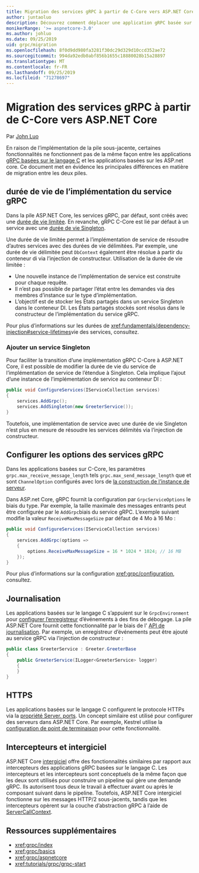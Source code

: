 ```yaml
---
title: Migration des services gRPC à partir de C-Core vers ASP.NET Core
author: juntaoluo
description: Découvrez comment déplacer une application gRPC basée sur un noyau C existante pour qu’elle s’exécute sur ASP.NET Core pile.
monikerRange: '>= aspnetcore-3.0'
ms.author: johluo
ms.date: 09/25/2019
uid: grpc/migration
ms.openlocfilehash: 8f0d9dd980fa3281f30dc29d329d10ccd352ae72
ms.sourcegitcommit: 994da92edb0abf856b1655c18880028b15a28897
ms.translationtype: MT
ms.contentlocale: fr-FR
ms.lasthandoff: 09/25/2019
ms.locfileid: "71278697"
---
```

# <a name="migrating-grpc-services-from-c-core-to-aspnet-core"></a>Migration des services gRPC à partir de C-Core vers ASP.NET Core

Par [John Luo](https://github.com/juntaoluo)

En raison de l’implémentation de la pile sous-jacente, certaines fonctionnalités ne fonctionnent pas de la même façon entre les applications [gRPC basées sur le langage C](https://grpc.io/blog/grpc-stacks) et les applications basées sur les ASP.net core. Ce document met en évidence les principales différences en matière de migration entre les deux piles.

## <a name="grpc-service-implementation-lifetime"></a>durée de vie de l’implémentation du service gRPC

Dans la pile ASP.NET Core, les services gRPC, par défaut, sont créés avec une [durée de vie limitée](xref:fundamentals/dependency-injection#service-lifetimes). En revanche, gRPC C-Core est lié par défaut à un service avec une [durée de vie Singleton](xref:fundamentals/dependency-injection#service-lifetimes).

Une durée de vie limitée permet à l’implémentation de service de résoudre d’autres services avec des durées de vie délimitées. Par exemple, une durée de vie délimitée peut `DbContext` également être résolue à partir du conteneur di via l’injection de constructeur. Utilisation de la durée de vie limitée :

* Une nouvelle instance de l’implémentation de service est construite pour chaque requête.
* Il n’est pas possible de partager l’état entre les demandes via des membres d’instance sur le type d’implémentation.
* L’objectif est de stocker les États partagés dans un service Singleton dans le conteneur DI. Les États partagés stockés sont résolus dans le constructeur de l’implémentation du service gRPC.

Pour plus d’informations sur les durées de <xref:fundamentals/dependency-injection#service-lifetimes>vie des services, consultez.

### <a name="add-a-singleton-service"></a>Ajouter un service Singleton

Pour faciliter la transition d’une implémentation gRPC C-Core à ASP.NET Core, il est possible de modifier la durée de vie du service de l’implémentation de service de l’étendue à Singleton. Cela implique l’ajout d’une instance de l’implémentation de service au conteneur DI :

```csharp
public void ConfigureServices(IServiceCollection services)
{
    services.AddGrpc();
    services.AddSingleton(new GreeterService());
}
```

Toutefois, une implémentation de service avec une durée de vie Singleton n’est plus en mesure de résoudre les services délimités via l’injection de constructeur.

## <a name="configure-grpc-services-options"></a>Configurer les options des services gRPC

Dans les applications basées sur C-Core, les paramètres `grpc.max_receive_message_length` tels `grpc.max_send_message_length` que et sont `ChannelOption` configurés avec lors de [la construction de l’instance de serveur](https://grpc.io/grpc/csharp/api/Grpc.Core.Server.html#Grpc_Core_Server__ctor_System_Collections_Generic_IEnumerable_Grpc_Core_ChannelOption__).

Dans ASP.net Core, gRPC fournit la configuration par `GrpcServiceOptions` le biais du type. Par exemple, la taille maximale des messages entrants peut être configurée par le `AddGrpc`biais du service gRPC. L’exemple suivant modifie la valeur `ReceiveMaxMessageSize` par défaut de 4 Mo à 16 Mo :

```csharp
public void ConfigureServices(IServiceCollection services)
{
    services.AddGrpc(options =>
    {
        options.ReceiveMaxMessageSize = 16 * 1024 * 1024; // 16 MB
    });
}
```

Pour plus d’informations sur la configuration <xref:grpc/configuration>, consultez.

## <a name="logging"></a>Journalisation

Les applications basées sur le langage C s’appuient sur le `GrpcEnvironment` pour [configurer l’enregistreur](https://grpc.io/grpc/csharp/api/Grpc.Core.GrpcEnvironment.html?q=size#Grpc_Core_GrpcEnvironment_SetLogger_Grpc_Core_Logging_ILogger_) d’événements à des fins de débogage. La pile ASP.NET Core fournit cette fonctionnalité par le biais de l' [API de journalisation](xref:fundamentals/logging/index). Par exemple, un enregistreur d’événements peut être ajouté au service gRPC via l’injection de constructeur :

```csharp
public class GreeterService : Greeter.GreeterBase
{
    public GreeterService(ILogger<GreeterService> logger)
    {
    }
}
```

## <a name="https"></a>HTTPS

Les applications basées sur le langage C configurent le protocole HTTPs via la [propriété Server. ports](https://grpc.io/grpc/csharp/api/Grpc.Core.Server.html#Grpc_Core_Server_Ports). Un concept similaire est utilisé pour configurer des serveurs dans ASP.NET Core. Par exemple, Kestrel utilise la [configuration de point de terminaison](xref:fundamentals/servers/kestrel#endpoint-configuration) pour cette fonctionnalité.

## <a name="interceptors-and-middleware"></a>Intercepteurs et intergiciel

ASP.NET Core [intergiciel](xref:fundamentals/middleware/index) offre des fonctionnalités similaires par rapport aux intercepteurs des applications gRPC basées sur le langage C. Les intercepteurs et les intercepteurs sont conceptuels de la même façon que les deux sont utilisés pour construire un pipeline qui gère une demande gRPC. Ils autorisent tous deux le travail à effectuer avant ou après le composant suivant dans le pipeline. Toutefois, ASP.NET Core intergiciel fonctionne sur les messages HTTP/2 sous-jacents, tandis que les intercepteurs opèrent sur la couche d’abstraction gRPC à l’aide de [ServerCallContext](https://grpc.io/grpc/csharp/api/Grpc.Core.ServerCallContext.html).

## <a name="additional-resources"></a>Ressources supplémentaires

* <xref:grpc/index>
* <xref:grpc/basics>
* <xref:grpc/aspnetcore>
* <xref:tutorials/grpc/grpc-start>
